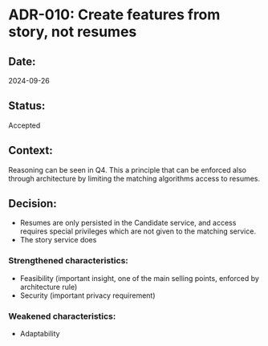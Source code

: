 # ADR-010: Create features from story, not resumes

## Date:
2024-09-26

## Status:
Accepted

## Context:

Reasoning can be seen in Q4. This a principle that can be enforced also 
through architecture by limiting the matching algorithms access to resumes.

## Decision:

- Resumes are only persisted in the Candidate service, and access requires special privileges which
are not given to the matching service.
- The story service does



### Strengthened characteristics:
- Feasibility (important insight, one of the main selling points, enforced by architecture rule)
- Security (important privacy requirement)

### Weakened characteristics:
- Adaptability
